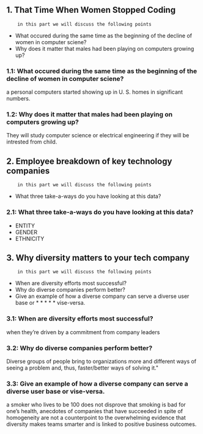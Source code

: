 ## 1. That Time When Women Stopped Coding

        in this part we will discuss the following points

* What occured during the same time as the beginning of the decline of women in computer sciene?
* Why does it matter that males had been playing on computers growing up?



### 1.1: What occured during the same time as the beginning of the decline of women in computer sciene?

a personal computers started showing up in U. S. homes in significant numbers.

### 1.2: Why does it matter that males had been playing on computers growing up?    

 They will   study computer science or electrical engineering if they will be intrested from child.



## 2.  Employee breakdown of key technology companies

        in this part we will discuss the following points

* What three take-a-ways do you have looking at this data?



### 2.1: What three take-a-ways do you have looking at this data?

* ENTITY
* GENDER
* ETHNICITY


## 3. Why diversity matters to your tech company

        in this part we will discuss the following points

* When are diversity efforts most successful?
* Why do diverse companies perform better?
* Give an example of how a diverse company can serve a diverse user base or * * * * * vise-versa.



### 3.1: When are diversity efforts most successful?

when they’re driven by a commitment from company leaders

### 3.2: Why do diverse companies perform better?

Diverse groups of people bring to organizations more and different ways of seeing a problem and, thus, faster/better ways of solving it."

### 3.3: Give an example of how a diverse company can serve a diverse user base or vise-versa.

a smoker who lives to be 100 does not disprove that smoking is bad for one’s health, anecdotes of companies that have succeeded in spite of homogeneity are not a counterpoint to the overwhelming evidence that diversity makes teams smarter and is linked to positive business outcomes.  



